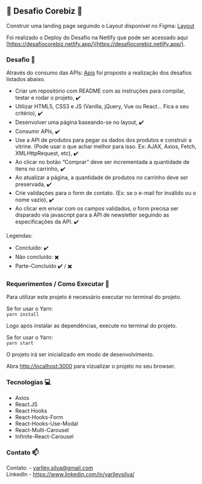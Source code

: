 ## 🚀 Desafio Corebiz 🚀

Construir uma landing page seguindo o Layout disponível no Figma: [Layout](https://www.figma.com/file/awhTJyKgrjEOqPHUrrFBv0/Corebiz---Frontend-Challenge?node-id=0%3A1)

Foi realizado o Deploy do Desafio na Netlify que pode ser acessado aqui [https://desafiocorebiz.netlify.app/](https://desafiocorebiz.netlify.app/).

### Desafio 📜

Através do consumo das APIs: [Apis](https://documenter.getpostman.com/view/1811817/Szzj8yAq?version=latest) foi proposto a realização dos desafios listados abaixo. 

- Criar um repositório com README com as instruções para compilar, testar e rodar o projeto, :heavy_check_mark:
- Utilizar HTML5, CSS3 e JS (Vanilla, jQuery, Vue ou React... Fica a seu critério), :heavy_check_mark:
- Desenvolver uma página baseando-se no layout, :heavy_check_mark:
- Consumir APIs, :heavy_check_mark:
- Use a API de produtos para pegar os dados dos produtos e construir a vitrine. (Pode usar o que achar melhor para isso. Ex: AJAX, Axios, Fetch, XMLHttpRequest, etc), :heavy_check_mark:
- Ao clicar no botão “Comprar” deve ser incrementada a quantidade de itens no carrinho, :heavy_check_mark:
- Ao atualizar a página, a quantidade de produtos no carrinho deve ser preservada, :heavy_check_mark:
- Crie validações para o form de contato. (Ex: se o e-mail for inválido ou o nome vazio), :heavy_check_mark:
- Ao clicar em enviar com os campos validados, o form precisa ser disparado via javascript para a API de newsletter seguindo as especificações da API. :heavy_check_mark:


Legendas:
- Concluído: :heavy_check_mark: <br>
- Não concluído: :heavy_multiplication_x: <br>
- Parte-Concluído :heavy_check_mark: / :heavy_multiplication_x: <br>

###  Requerimentos / Como Executar 📌

Para utilizar este projeto é necessário executar no terminal do projeto.

Se for usar o Yarn: <br>
`yarn install`

Logo após instalar as dependências, execute no terminal do projeto.

Se for usar o Yarn: <br>
`yarn start`

O projeto irá ser inicializado em modo de desenvolvimento.

Abra [http://localhost:3000](http://localhost:3000) para vizualizar o projeto no seu browser.

### Tecnologias 💻 

- Axios
- React.JS
- React Hooks
- React-Hooks-Form
- React-Hooks-Use-Modal
- React-Multi-Carousel
- Infinite-React-Carousel

### Contato 📫

Contato: - yarlley.silva@gmail.com
<br>
LinkedIn - https://www.linkedin.com/in/yarlleysilva/